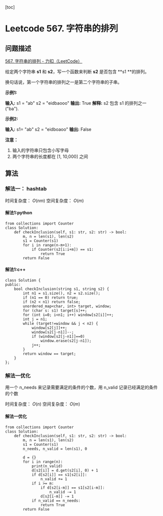 [toc]

# Leetcode 567. 字符串的排列

## 问题描述

[567. 字符串的排列 - 力扣（LeetCode）](https://leetcode-cn.com/problems/permutation-in-string/)

给定两个字符串 **s1** 和 **s2**，写一个函数来判断 **s2** 是否包含 **s1 **的排列。

换句话说，第一个字符串的排列之一是第二个字符串的子串。

**示例1:**

**输入:** s1 = "ab" s2 = "eidbaooo"
**输出:** True
**解释:** s2 包含 s1 的排列之一 ("ba").

**示例2:**

**输入:** s1= "ab" s2 = "eidboaoo"
**输出:** False

**注意：**

1.  输入的字符串只包含小写字母
2.  两个字符串的长度都在 [1, 10,000] 之间


## 算法


### 解法一： hashtab

时间复杂度： $O(nm)$
空间复杂度： $O(m)$

#### 解法1:python

```
from collections import Counter
class Solution:
    def checkInclusion(self, s1: str, s2: str) -> bool:
        m, n = len(s1), len(s2)
        s1 = Counter(s1)
        for i in range(n-m+1):
            if Counter(s2[i:i+m]) == s1:
                return True
        return False
```

#### 解法1:c++

```
class Solution {
public:
    bool checkInclusion(string s1, string s2) {
        int n1 = s1.size(), n2 = s2.size();
        if (n1 == 0) return true;
        if (n2 < n1) return false;
        unordered_map<char, int> target, window;
        for (char s: s1) target[s]++;
        for (int i=0; i<n1; i++) window[s2[i]]++;
        int j = n1;
        while (target!=window && j < n2) {
            window[s2[j]]++;
            window[s2[j-n1]]--;
            if (window[s2[j-n1]]==0) 
                window.erase(s2[j-n1]);
            j++;
        }
        return window == target;
    }
};
```

### 解法一优化

用一个 n_needs 来记录需要满足的条件的个数，用 n_valid 记录已经满足的条件的个数

时间复杂度： $O(n)$
空间复杂度： $O(m)$

#### 解法一优化

```
from collections import Counter
class Solution:
    def checkInclusion(self, s1: str, s2: str) -> bool:
        m, n = len(s1), len(s2)
        s1 = Counter(s1)
        n_needs, n_valid = len(s1), 0

        d = {}
        for i in range(n):
            print(n_valid)
            d[s2[i]] = d.get(s2[i], 0) + 1
            if d[s2[i]] == s1[s2[i]]:
                n_valid += 1
            if i >= m:
                if d[s2[i-m]] == s1[s2[i-m]]:
                    n_valid -= 1
                d[s2[i-m]] -= 1
            if n_valid == n_needs:
                return True
        return False
```


